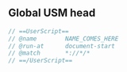 ## Global USM head

```js
// ==UserScript==
// @name        NAME_COMES_HERE
// @run-at      document-start
// @match       *://*/*
// ==/UserScript==
```
